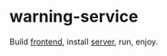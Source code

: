 # warning-service

Build [frontend](frontend/README.md), install [server](backend/README.md), run, enjoy.